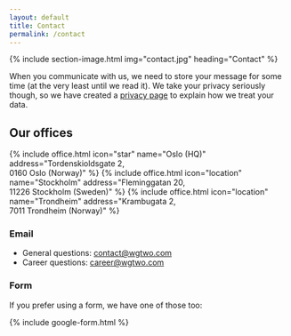 ```yaml
---
layout: default
title: Contact
permalink: /contact
---
```


{% include section-image.html img="contact.jpg" heading="Contact" %}

When you communicate with us, we need to store your message for some time (at the very least until we read it).
We take your privacy seriously though, so we have created a [privacy page](/privacy) to explain how we treat your data.

## Our offices

<div uk-grid class="ui-grid uk-grid-match uk-grid-small">
    {% include office.html icon="star" name="Oslo (HQ)" address="Tordenskioldsgate 2,<br> 0160 Oslo (Norway)" %}
    {% include office.html icon="location" name="Stockholm" address="Fleminggatan 20,<br> 11226 Stockholm (Sweden)" %}
    {% include office.html icon="location" name="Trondheim" address="Krambugata 2,<br> 7011 Trondheim (Norway)" %}
</div>

### Email

* General questions: <a href="mailto:contact@wgtwo.com">contact@wgtwo.com</a>
* Career questions: <a href="mailto:career@wgtwo.com">career@wgtwo.com</a>

### Form

If you prefer using a form, we have one of those too:

{% include google-form.html %}
